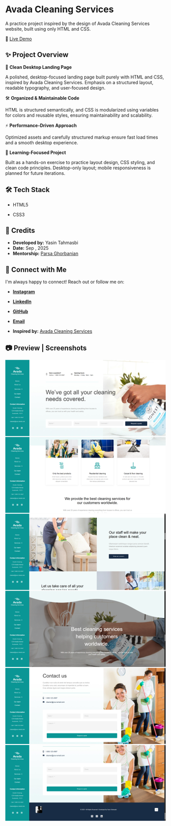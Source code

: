 
# Avada Cleaning Services

A practice project inspired by the design of Avada Cleaning Services website, built using only HTML and CSS.

🔗 [Live Demo](https://yasin-tahmasbi.github.io/avada-cleaning-services/)

## ✨ Project Overview

🌟 **Clean Desktop Landing Page**

A polished, desktop-focused landing page built purely with HTML and CSS, inspired by Avada Cleaning Services. Emphasis on a structured layout, readable typography, and user-focused design.

🛠 **Organized & Maintainable Code**

HTML is structured semantically, and CSS is modularized using variables for colors and reusable styles, ensuring maintainability and scalability.

⚡ **Performance-Driven Approach**

Optimized assets and carefully structured markup ensure fast load times and a smooth desktop experience.

🎯 **Learning-Focused Project**

Built as a hands-on exercise to practice layout design, CSS styling, and clean code principles. Desktop-only layout; mobile responsiveness is planned for future iterations.
## 🛠️ Tech Stack

- HTML5

- CSS3


## 👤 Credits

- **Developed by:** Yasin Tahmasbi
- **Date:** Sep , 2025
- **Mentorship:** [Parsa Ghorbanian](https://www.instagram.com/parsa_ghorbanian_web/#)
## **🔗 Connect with Me**

I'm always happy to connect! Reach out or follow me on:

-  [**Instagram**](https://www.instagram.com/yasin_tahmasbii)
-  [**LinkedIn**](https://www.linkedin.com/in/yasin-tahmasbi)
-  [**GitHub**](https://github.com/yasin-tahmasbi)
-  [**Email**](mailto:yasintahmasb@gmail.com)

- **Inspired by:** [Avada Cleaning Services](https://avada.website/cleaning-services/)


## 📷 Preview | Screenshots

![Homepage Screenshot](img/sc1.png)
![Homepage Screenshot](img/sc2.png)
![Homepage Screenshot](img/sc3.png)
![Homepage Screenshot](img/sc4.png)
![Homepage Screenshot](img/sc5.png)
![Homepage Screenshot](img/sc6.png)
